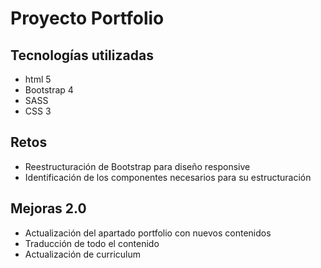 <h1>Proyecto Portfolio</h1>
 
<h2>Tecnologías utilizadas</h2>
<ul>
  <li>html 5</li>
  <li>Bootstrap 4</li>
  <li>SASS</li>
  <li>CSS 3</li>
</ul>

<h2>Retos</h2>
<ul>
 <li>Reestructuración de Bootstrap para diseño responsive</li>
 <li>Identificación de los componentes necesarios para su estructuración</li>
</ul>

<h2>Mejoras 2.0</h2>
<ul>
 <li>Actualización del apartado portfolio con nuevos contenidos</li>
 <li>Traducción de todo el contenido</li>
 <li>Actualización de curriculum</li>
</ul>
